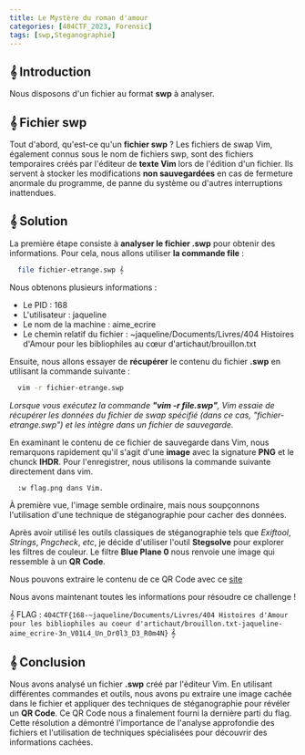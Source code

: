 ```yaml
---
title: Le Mystère du roman d'amour
categories: [404CTF_2023, Forensic]
tags: [swp,Steganographie]
---
```


## 𝄞 Introduction



Nous disposons d'un fichier au format **swp** à analyser.

## 𝄞 Fichier swp
Tout d'abord, qu'est-ce qu'un **fichier swp** ? Les fichiers de swap Vim, également connus sous le nom de fichiers swp, sont des fichiers temporaires créés par l'éditeur de **texte Vim** lors de l'édition d'un fichier. Ils servent à stocker les modifications **non sauvegardées** en cas de fermeture anormale du programme, de panne du système ou d'autres interruptions inattendues.

## 𝄞 Solution
La première étape consiste à **analyser le fichier .swp** pour obtenir des informations. Pour cela, nous allons utiliser **la commande file** :

```bash
  file fichier-etrange.swp 𝄞
```


Nous obtenons plusieurs informations :
 - Le PID : 168
 - L'utilisateur : jaqueline
 - Le nom de la machine : aime_ecrire
 - Le chemin relatif du fichier : ~jaqueline/Documents/Livres/404 Histoires d'Amour pour les bibliophiles au cœur d'artichaut/brouillon.txt


Ensuite, nous allons essayer de **récupérer** le contenu du fichier **.swp** en utilisant la commande suivante :

```bash
  vim -r fichier-etrange.swp
```

*Lorsque vous exécutez la commande **"vim -r file.swp"**, Vim essaie de récupérer les données du fichier de swap spécifié (dans ce cas, "fichier-etrange.swp") et les intègre dans un fichier de sauvegarde.*


En examinant le contenu de ce fichier de sauvegarde dans Vim, nous remarquons rapidement qu'il s'agit d'une **image** avec la signature **PNG** et le chunck **IHDR**. Pour l'enregistrer, nous utilisons la commande suivante directement dans vim.

```bash
  :w flag.png dans Vim.
```


À première vue, l'image semble ordinaire, mais nous soupçonnons l'utilisation d'une technique de stéganographie pour cacher des données.

Après avoir utilisé les outils classiques de stéganographie tels que *Exiftool*, *Strings*, *Pngcheck*, *etc*, je décide d'utiliser l'outil **Stegsolve** pour explorer les filtres de couleur. Le filtre **Blue Plane 0** nous renvoie une image qui ressemble à un **QR Code**.


Nous pouvons extraire le contenu de ce QR Code avec ce [site](https://products.aspose.app/barcode/recognize/qr#)


Nous avons maintenant toutes les informations pour résoudre ce challenge ! 

𝄞 FLAG : `404CTF{168-~jaqueline/Documents/Livres/404 Histoires d'Amour pour les bibliophiles au coeur d'artichaut/brouillon.txt-jaqueline-aime_ecrire-3n_V01L4_Un_Dr0l3_D3_R0m4N}` 𝄞

## 𝄞 Conclusion
Nous avons analysé un fichier **.swp** créé par l'éditeur Vim. En utilisant différentes commandes et outils, nous avons pu extraire une image cachée dans le fichier et appliquer des techniques de stéganographie pour révéler un **QR Code**. Ce QR Code nous a finalement fourni la dernière parti du flag. Cette résolution a démontré l'importance de l'analyse approfondie des fichiers et l'utilisation de techniques spécialisées pour découvrir des informations cachées.

